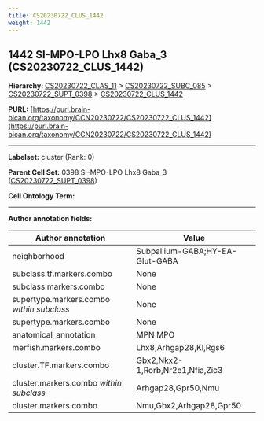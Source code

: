 ```yaml
---
title: CS20230722_CLUS_1442
weight: 1442
---
```

## 1442 SI-MPO-LPO Lhx8 Gaba_3 (CS20230722_CLUS_1442)
<b>Hierarchy: </b>
[CS20230722_CLAS_11](../CS20230722_CLAS_11) >
[CS20230722_SUBC_085](../CS20230722_SUBC_085) >
[CS20230722_SUPT_0398](../CS20230722_SUPT_0398) >
[CS20230722_CLUS_1442](../CS20230722_CLUS_1442)

**PURL:** [https://purl.brain-bican.org/taxonomy/CCN20230722/CS20230722_CLUS_1442](https://purl.brain-bican.org/taxonomy/CCN20230722/CS20230722_CLUS_1442)

---


**Labelset:** cluster (Rank: 0)

**Parent Cell Set:** 0398 SI-MPO-LPO Lhx8 Gaba_3 ([CS20230722_SUPT_0398](../CS20230722_SUPT_0398))



**Cell Ontology Term:** 

[MARKER GENES.]: #


---

[TRANSFERRED ANNOTATIONS.]: #


[AUTHOR ANNOTATION FIELDS.]: #


**Author annotation fields:**

| Author annotation | Value |
|-------------------|-------|
|neighborhood|Subpallium-GABA;HY-EA-Glut-GABA|
|subclass.tf.markers.combo|None|
|subclass.markers.combo|None|
|supertype.markers.combo _within subclass_|None|
|supertype.markers.combo|None|
|anatomical_annotation|MPN MPO|
|merfish.markers.combo|Lhx8,Arhgap28,Kl,Rgs6|
|cluster.TF.markers.combo|Gbx2,Nkx2-1,Rorb,Nr2e1,Nfia,Zic3|
|cluster.markers.combo _within subclass_|Arhgap28,Gpr50,Nmu|
|cluster.markers.combo|Nmu,Gbx2,Arhgap28,Gpr50|
